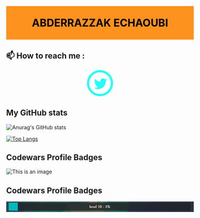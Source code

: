 <p ><h1 align="center" style="color:#000; background: #fe921f;line-height: 90px;margin-top:40px" >ABDERRAZZAK ECHAOUBI</h1></p>

## 📫 How to reach me :
<p align="center"><a href="https://twitter.com/echaoubiabdo"> <img src="iconmonstr-twitter-5-240.png" width ="70"></a>
</p>


## My GitHub stats
![Anurag's GitHub stats](https://github-readme-stats.vercel.app/api?username=abdochaoubi&show_icons=true&theme=radical)

[![Top Langs](https://github-readme-stats.vercel.app/api/top-langs/?username=abdochaoubi&layout=compact&theme=dracula)](https://github.com/anuraghazra/github-readme-stats)
##  Codewars Profile Badges
![This is an image](https://www.codewars.com/users/abdochaoubi/badges/large)

##  Codewars Profile Badges
![This is an image](https://github.com/abdochaoubi/abdochaoubi/blob/main/pool13.PNG)

